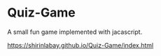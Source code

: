 # Quiz-Game

A small fun game implemented with jacascript.

https://shirinlabay.github.io/Quiz-Game/index.html
